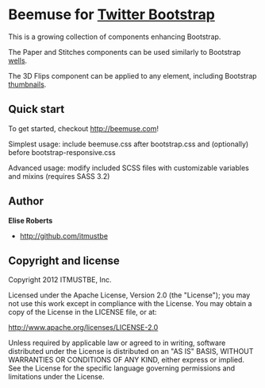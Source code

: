 Beemuse for [Twitter Bootstrap](http://twitter.github.com/bootstrap)
=================

This is a growing collection of components enhancing Bootstrap.

The Paper and Stitches components can be used similarly to Bootstrap [wells](http://twitter.github.com/bootstrap/components.html#misc).

The 3D Flips component can be applied to any element, including Bootstrap [thumbnails](http://twitter.github.com/bootstrap/components.html#thumbnails).



Quick start
-----------

To get started, checkout http://beemuse.com!

Simplest usage: include beemuse.css after bootstrap.css and (optionally) before bootstrap-responsive.css

Advanced usage: modify included SCSS files with customizable variables and mixins (requires SASS 3.2)



Author
------

**Elise Roberts**

+ http://github.com/itmustbe



Copyright and license
---------------------

Copyright 2012 ITMUSTBE, Inc.

Licensed under the Apache License, Version 2.0 (the "License");
you may not use this work except in compliance with the License.
You may obtain a copy of the License in the LICENSE file, or at:

   http://www.apache.org/licenses/LICENSE-2.0

Unless required by applicable law or agreed to in writing, software
distributed under the License is distributed on an "AS IS" BASIS,
WITHOUT WARRANTIES OR CONDITIONS OF ANY KIND, either express or implied.
See the License for the specific language governing permissions and
limitations under the License.

